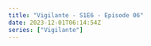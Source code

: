 ```yaml
---
title: "Vigilante - S1E6 - Episode 06"
date: 2023-12-01T06:14:54Z
series: ["Vigilante"]
---
```



<mux-player stream-type="on-demand"
  src="https://kp3d-my.sharepoint.com/personal/ryoo_kp3d_onmicrosoft_com/_layouts/15/download.aspx?share=EdNQyybttV5LlNRMunrOQbQB_ZnQ7vnxM0gY0JzPHehN_g" prefer-playback="mse" controls>
  </mux-player>
  
  
  <script src="https://cdn.jsdelivr.net/npm/@mux/mux-player"></script>
  
 <script type="application/ld+json">
 {
  "@context": "https://schema.org/",
  "@type": "VideoObject",
  "name": "Vigilante - S1E6 - Episode 06",
  "contentUrl": "https://stream.mux.com/h1NKUosbXin701hKDmqtPlYPEC7YGgswmmE0000dJvrDaI.m3u8",
  "thumbnailUrl": "https://www.themoviedb.org/t/p/original/daGuh4UzHFF8sSHrYHMw0mb2qBt.jpg?width=314&fit_mode=preserve&time=25",
  "uploadDate": "2023-12-01T06:14:54Z",
}

</script>